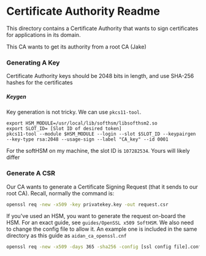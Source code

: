# Certificate Authority Readme



This directory contains a Certificate Authority that wants to sign certificates for applications in its domain. 

This CA wants to get its authority from a root CA (Jake)





### Generating A Key

Certificate Authority keys should be 2048 bits in length, and use SHA-256 hashes for the certificates

##### Keygen

Key generation is not tricky. We can use `pkcs11-tool`.

```
export HSM_MODULE=/usr/local/lib/softhsm/libsofthsm2.so
export SLOT_ID= [Slot ID of desired token]
pkcs11-tool --module $HSM_MODULE --login --slot $SLOT_ID --keypairgen --key-type rsa:2048 --usage-sign --label "CA_key" --id 0001
```

For the softHSM on my machine, the slot ID is `107282534`. Yours will likely differ



### Generate A CSR

Our CA wants to generate a Certificate Signing Request (that it sends to our root CA).  Recall, normally the command is:

```bash
openssl req -new -x509 -key privatekey.key -out request.csr
```

If you've used an HSM, you want to generate the request on-board the HSM. For an exact guide, see `guides/OpenSSL x509 SoftHSM`. We also need to change the config file to allow it. An example one is included in the same directory as this guide as `aidan_ca_openssl.cnf`

```bash
openssl req -new -x509 -days 365 -sha256 -config [ssl config file].conf -engine pkcs11 -keyform engine -key slot_[slot num]-label_[keylabel] -out request.csr
```

### 